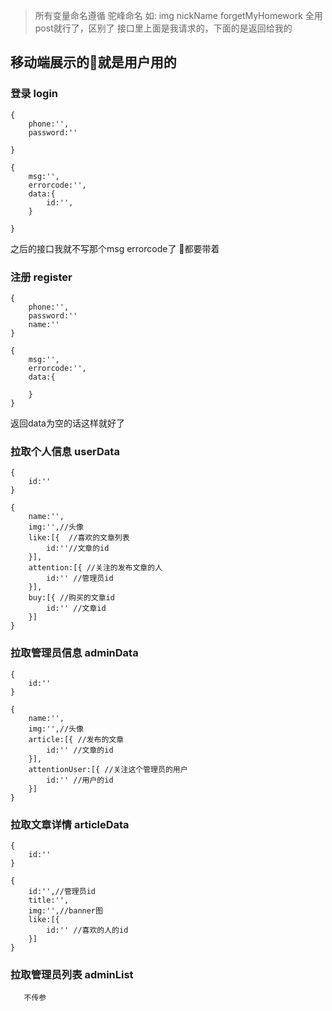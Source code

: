 > 所有变量命名遵循 驼峰命名 如: img nickName forgetMyHomework
> 全用post就行了，区别了
> 接口里上面是我请求的，下面的是返回给我的
## 移动端展示的就是用户用的
### 登录 login
```
{
    phone:'',
    password:''
    
}
```
```
{
    msg:'',
    errorcode:'',
    data:{
        id:'',
    }
    
}
```
之后的接口我就不写那个msg errorcode了 都要带着
### 注册 register
```
{
    phone:'',
    password:''
    name:''
}

```
```
{
    msg:'',
    errorcode:'',
    data:{
       
    }
}
```
返回data为空的话这样就好了
### 拉取个人信息 userData
```
{
    id:''
}
```
```
{
    name:'',
    img:'',//头像
    like:[{  //喜欢的文章列表
        id:''//文章的id
    }],
    attention:[{ //关注的发布文章的人
        id:'' //管理员id
    }],
    buy:[{ //购买的文章id
        id:'' //文章id
    }]
}
```
### 拉取管理员信息 adminData
```
{
    id:''
}
```
```
{
    name:'',
    img:'',//头像
    article:[{ //发布的文章
        id:'' //文章的id
    }],
    attentionUser:[{ //关注这个管理员的用户
        id:'' //用户的id
    }]
}
```
### 拉取文章详情 articleData
```
{
    id:''
}
```
```
{
    id:'',//管理员id
    title:'',
    img:'',//banner图
    like:[{
        id:'' //喜欢的人的id
    }]
}
```
### 拉取管理员列表 adminList
 ```
    不传参
 ```
 ```
    
 ```